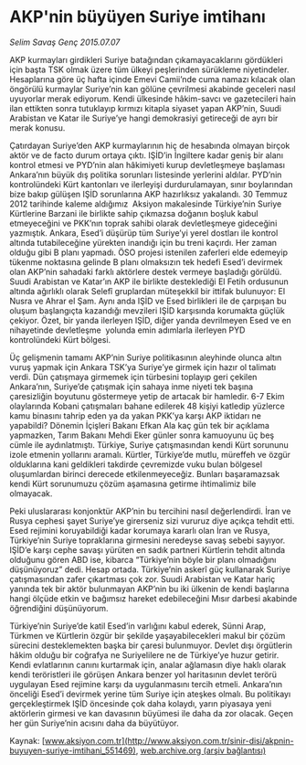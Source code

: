 # AKP'nin büyüyen Suriye imtihanı

*Selim Savaş Genç 2015.07.07*

<div class="pNewsDetailMainContent" itemprop="articleBody">
 <p>
  AKP kurmayları girdikleri Suriye batağından çıkamayacaklarını gördükleri için başta TSK olmak üzere tüm ülkeyi peşlerinden sürükleme niyetindeler. Hesaplarına göre üç hafta içinde Emevi Camii’nde cuma namazı kılacak olan öngörülü kurmaylar Suriye’nin kan gölüne çevrilmesi akabinde geceleri nasıl uyuyorlar merak ediyorum. Kendi ülkesinde hâkim-savcı ve gazetecileri hain ilan ettikten sonra tutuklayıp kırmızı kitapla siyaset yapan AKP’nin, Suudi Arabistan ve Katar ile Suriye’ye hangi demokrasiyi getireceği de ayrı bir merak konusu.
 </p>
 <p>
  Çatırdayan Suriye’den AKP kurmaylarının hiç de hesabında olmayan birçok aktör ve de facto durum ortaya çıktı. IŞİD’in İngiltere kadar geniş bir alanı kontrol etmesi ve PYD’nin alan hâkimiyeti kurup devletleşmeye başlaması Ankara’nın büyük dış politika sorunları listesinde yerlerini aldılar. PYD’nin kontrolündeki Kürt kantonları ve ilerleyişi durdurulamayan, sınır boylarından bize bakıp gülüşen IŞİD sorunlarına AKP hazırlıksız yakalandı. 30 Temmuz 2012 tarihinde kaleme aldığımız  Aksiyon makalesinde Türkiye’nin Suriye Kürtlerine Barzani ile birlikte sahip çıkmazsa doğanın boşluk kabul etmeyeceğini ve PKK’nın toprak sahibi olarak devletleşmeye gideceğini yazmıştık. Ankara, Esed’i düşürüp tüm Suriye’yi yerel dostları ile kontrol altında tutabileceğine yürekten inandığı için bu treni kaçırdı. Her zaman olduğu gibi B planı yapmadı. ÖSO projesi istenilen zaferleri elde edemeyip tükenme noktasına gelinde B planı olmaksızın tek hedefi Esed’i devirmek olan AKP’nin sahadaki farklı aktörlere destek vermeye başladığı görüldü. Suudi Arabistan ve Katar’ın AKP ile birlikte desteklediği El Fetih ordusunun altında ağırlıklı olarak Selefî gruplardan müteşekkil bir ittifak bulunuyor: El Nusra ve Ahrar el Şam. Aynı anda IŞİD ve Esed birlikleri ile de çarpışan bu oluşum başlangıçta kazandığı mevzileri IŞİD karşısında korumakta güçlük çekiyor. Özet, bir yanda ilerleyen IŞİD, diğer yanda devrilmeyen Esed ve en nihayetinde devletleşme  yolunda emin adımlarla ilerleyen PYD kontrolündeki Kürt bölgesi.
 </p>
 <p>
  Üç gelişmenin tamamı AKP’nin Suriye politikasının aleyhinde olunca altın vuruş yapmak için Ankara TSK’ya Suriye’ye girmek için hazır ol talimatı verdi. Dün çatışmaya girmemek için türbesini toplayıp geri çekilen Ankara’nın, Suriye’de çatışmak için sahaya inme niyeti tek başına çaresizliğin boyutunu göstermeye yetip de artacak bir hamledir. 6-7 Ekim olaylarında Kobani çatışmaları bahane edilerek 48 kişiyi katledip yüzlerce kamu binasını tahrip eden ya da yakan PKK’ya karşı AKP iktidarı ne yapabildi? Dönemin İçişleri Bakanı Efkan Ala kaç gün tek bir açıklama yapmazken, Tarım Bakanı Mehdi Eker günler sonra kamuoyunu üç beş cümle ile aydınlatmıştı. Türkiye, Suriye çatışmasından kendi Kürt sorununu izole etmenin yollarını aramalı. Kürtler, Türkiye’de mutlu, müreffeh ve özgür olduklarına kani geldikleri takdirde çevremizde vuku bulan bölgesel oluşumlardan birinci derecede etkilenmeyeceğiz. Bunları başaramazsak kendi Kürt sorunumuzu çözüm aşamasına getirme ihtimalimiz bile olmayacak.
 </p>
 <p>
  Peki uluslararası konjonktür AKP’nin bu tercihini nasıl değerlendirdi. İran ve Rusya cephesi şayet Suriye’ye girerseniz sizi vururuz diye açıkça tehdit etti. Esed rejimini koruyabildiği kadar korumaya kararlı olan İran ve Rusya, Türkiye’nin Suriye topraklarına girmesini neredeyse savaş sebebi sayıyor. IŞİD’e karşı cephe savaşı yürüten en sadık partneri Kürtlerin tehdit altında olduğunu gören ABD ise, kibarca “Türkiye’nin böyle bir planı olmadığını düşünüyoruz” dedi. Hesap ortada. Türkiye’nin askerî güç kullanarak Suriye çatışmasından zafer çıkartması çok zor. Suudi Arabistan ve Katar hariç yanında tek bir aktör bulunmayan AKP’nin bu iki ülkenin de kendi başlarına hangi ölçüde etkin ve bağımsız hareket edebileceğini Mısır darbesi akabinde öğrendiğini düşünüyorum.
 </p>
 <p>
  Türkiye’nin Suriye’de katil Esed’in varlığını kabul ederek, Sünni Arap, Türkmen ve Kürtlerin özgür bir şekilde yaşayabilecekleri makul bir çözüm sürecini desteklemekten başka bir çaresi bulunmuyor. Devlet dışı örgütlerin hâkim olduğu bir coğrafya ne Suriyelilere ne de Türkiye’ye huzur getirir. Kendi evlatlarının canını kurtarmak için, analar ağlamasın diye haklı olarak kendi teröristleri ile görüşen Ankara benzer yol haritasının devlet terörü uygulayan Esed rejimine karşı da uygulanmasını tercih etmeli. Ankara’nın önceliği Esed’i devirmek yerine tüm Suriye için ateşkes olmalı. Bu politikayı gerçekleştirmek IŞİD öncesinde çok daha kolaydı, yarın piyasaya yeni aktörlerin girmesi ve kan davasının büyümesi ile daha da zor olacak. Geçen her gün Suriye’nin acısını daha da büyütüyor.
 </p>
</div>


Kaynak: [www.aksiyon.com.tr](http://www.aksiyon.com.tr/sinir-disi/akpnin-buyuyen-suriye-imtihani_551469), [web.archive.org (arşiv bağlantısı)](http://web.archive.org/web/20150729000649/http://www.aksiyon.com.tr/sinir-disi/akpnin-buyuyen-suriye-imtihani_551469)
